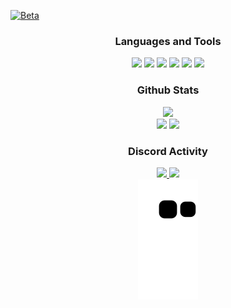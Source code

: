 [![Beta](https://cdn.discordapp.com/attachments/919566811752722433/958358647795249233/Scripter_Kids.png)](https://github.com/scripterkidsdev)


<div align="center">
<h3>Languages and Tools</h3>
<a <img src="https://img.shields.io/badge/JavaScript%20-111111.svg?&style=for-the-badge&logo=JavaScript&logoColor=white"> </a>

<img src="https://img.shields.io/badge/Node.js%20-111111.svg?&style=for-the-badge&logo=Node.js&logoColor=white">
<img src="https://img.shields.io/badge/Python%20-111111.svg?&style=for-the-badge&logo=Python&logoColor=white">
<img src="https://img.shields.io/badge/Discord.Js%20-111111.svg?&style=for-the-badge&logo=Discord.Js&logoColor=white">
<img src="https://img.shields.io/badge/Visual%20Studio%20Code%20-111111.svg?&style=for-the-badge&logo=Visual%20Studio%20Code&logoColor=white>">
<img src="https://img.shields.io/badge/HTML5%20-111111.svg?&style=for-the-badge&logo=HTML5&logoColor=white">
<img src="https://img.shields.io/badge/CSS%20-111111.svg?&style=for-the-badge&logo=CSS3&logoColor=white">
</div>


<div align="center">
<h3>Github Stats</h3>
  <div><img src="https://komarev.com/ghpvc/?username=scripterkidsdev&&label=PROFILE+VIEWS&color=grey"/></div>
  <img src="https://github-readme-stats.vercel.app/api?username=scripterkidsdev&count_private=true&hide_border=true&show_icons=true&include_all_commits=true&bg_color=0d1117&title_color=FFFFFF&text_color=9f9f9f&icon_color=FFFFFF" width="%100" height="150px">
<img src="https://github-readme-stats.vercel.app/api/top-langs/?username=scripterkidsdev&layout=compact&theme=nord&hide_border=true&bg_color=0d1117&border_radius=6&title_color=FFFFFF" width="%100" height="150px">
</a>

<div align="center">
<h3>Discord Activity</h3>
   <a href="https://discord.com/users/853165212135587870" target="_blank">
      <img src="https://lanyard-profile-readme.vercel.app/api/853165212135587870?theme=light&bg=809ecf&animated=false&hideDiscrim=true&borderRadius=30px&idleMessage=Probably%20doing%20something%20else...">
     <a href="https://discord.com/users/964521958341500968" target="_blank">
      <img src="https://lanyard-profile-readme.vercel.app/api/964521958341500968?theme=light&bg=809ecf&animated=false&hideDiscrim=true&borderRadius=30px&idleMessage=Probably%20doing%20something%20else...">
   </a>
</div>
<a href="https://discord.gg/S7sb24pCzn" target="_blank"><img src="https://github.com/AstraaDev/AstraaDev/blob/output/github-contribution-grid-snake.svg" alt="snake"></a>

